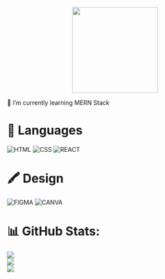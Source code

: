 <div align="center">
<img height="200" src="https://github.com/Zhicheong/Zhicheong/assets/139144915/a749cf9d-ee34-4c42-a733-04f62531b6dc" />
</div>

🌱 I’m currently learning MERN Stack 

# 🚀 Languages 
![HTML](https://img.shields.io/badge/HTML-239120?style=for-the-badge&logo=html5&logoColor=white)
![CSS](	https://img.shields.io/badge/CSS-239120?&style=for-the-badge&logo=css3&logoColor=white)
![REACT](https://img.shields.io/badge/React-20232A?style=for-the-badge&logo=react&logoColor=61DAFB)

# 🖍 Design
![FIGMA](https://img.shields.io/badge/Figma-F24E1E?style=for-the-badge&logo=figma&logoColor=white)
![CANVA](https://img.shields.io/badge/Canva-%2300C4CC.svg?&style=for-the-badge&logo=Canva&logoColor=white)

# 📊 GitHub Stats:
![](https://github-readme-stats.vercel.app/api?username=Zhicheong&theme=tokyonight&hide_border=false&include_all_commits=false&count_private=false)<br/>
![](https://github-readme-streak-stats.herokuapp.com/?user=Zhicheong&theme=tokyonight&hide_border=false)<br/>
![](https://github-readme-stats.vercel.app/api/top-langs/?username=Zhicheong&theme=tokyonight&hide_border=false&include_all_commits=false&count_private=false&layout=compact)



